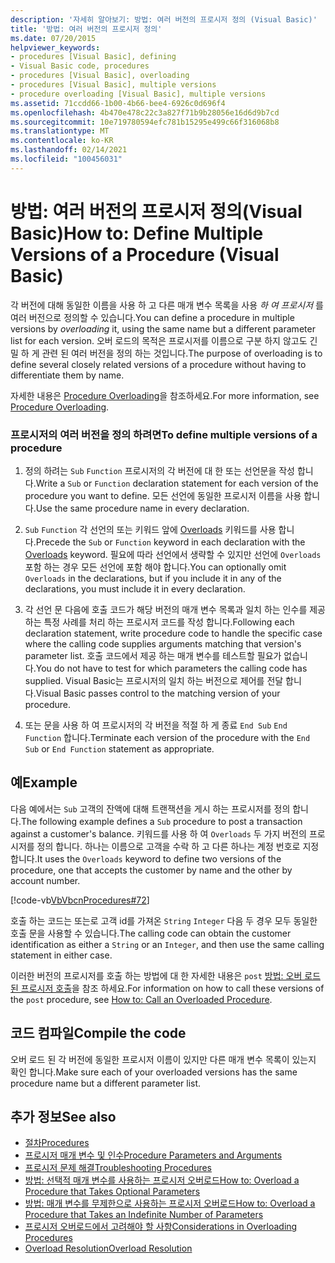 ```yaml
---
description: '자세히 알아보기: 방법: 여러 버전의 프로시저 정의 (Visual Basic)'
title: '방법: 여러 버전의 프로시저 정의'
ms.date: 07/20/2015
helpviewer_keywords:
- procedures [Visual Basic], defining
- Visual Basic code, procedures
- procedures [Visual Basic], overloading
- procedures [Visual Basic], multiple versions
- procedure overloading [Visual Basic], multiple versions
ms.assetid: 71ccdd66-1b00-4b66-bee4-6926c0d696f4
ms.openlocfilehash: 4b470e478c22c3a827f71b9b28056e16d6d9b7cd
ms.sourcegitcommit: 10e719780594efc781b15295e499c66f316068b8
ms.translationtype: MT
ms.contentlocale: ko-KR
ms.lasthandoff: 02/14/2021
ms.locfileid: "100456031"
---
```

# <a name="how-to-define-multiple-versions-of-a-procedure-visual-basic"></a><span data-ttu-id="52782-103">방법: 여러 버전의 프로시저 정의(Visual Basic)</span><span class="sxs-lookup"><span data-stu-id="52782-103">How to: Define Multiple Versions of a Procedure (Visual Basic)</span></span>

<span data-ttu-id="52782-104">각 버전에 대해 동일한 이름을 사용 하 고 다른 매개 변수 목록을 사용 *하 여 프로시저* 를 여러 버전으로 정의할 수 있습니다.</span><span class="sxs-lookup"><span data-stu-id="52782-104">You can define a procedure in multiple versions by *overloading* it, using the same name but a different parameter list for each version.</span></span> <span data-ttu-id="52782-105">오버 로드의 목적은 프로시저를 이름으로 구분 하지 않고도 긴밀 하 게 관련 된 여러 버전을 정의 하는 것입니다.</span><span class="sxs-lookup"><span data-stu-id="52782-105">The purpose of overloading is to define several closely related versions of a procedure without having to differentiate them by name.</span></span>  
  
 <span data-ttu-id="52782-106">자세한 내용은 [Procedure Overloading](./procedure-overloading.md)을 참조하세요.</span><span class="sxs-lookup"><span data-stu-id="52782-106">For more information, see [Procedure Overloading](./procedure-overloading.md).</span></span>  
  
### <a name="to-define-multiple-versions-of-a-procedure"></a><span data-ttu-id="52782-107">프로시저의 여러 버전을 정의 하려면</span><span class="sxs-lookup"><span data-stu-id="52782-107">To define multiple versions of a procedure</span></span>  
  
1. <span data-ttu-id="52782-108">정의 하려는 `Sub` `Function` 프로시저의 각 버전에 대 한 또는 선언문을 작성 합니다.</span><span class="sxs-lookup"><span data-stu-id="52782-108">Write a `Sub` or `Function` declaration statement for each version of the procedure you want to define.</span></span> <span data-ttu-id="52782-109">모든 선언에 동일한 프로시저 이름을 사용 합니다.</span><span class="sxs-lookup"><span data-stu-id="52782-109">Use the same procedure name in every declaration.</span></span>  
  
2. <span data-ttu-id="52782-110">`Sub` `Function` 각 선언의 또는 키워드 앞에 [Overloads](../../../language-reference/modifiers/overloads.md) 키워드를 사용 합니다.</span><span class="sxs-lookup"><span data-stu-id="52782-110">Precede the `Sub` or `Function` keyword in each declaration with the [Overloads](../../../language-reference/modifiers/overloads.md) keyword.</span></span> <span data-ttu-id="52782-111">필요에 따라 선언에서 생략할 수 있지만 선언에 `Overloads` 포함 하는 경우 모든 선언에 포함 해야 합니다.</span><span class="sxs-lookup"><span data-stu-id="52782-111">You can optionally omit `Overloads` in the declarations, but if you include it in any of the declarations, you must include it in every declaration.</span></span>  
  
3. <span data-ttu-id="52782-112">각 선언 문 다음에 호출 코드가 해당 버전의 매개 변수 목록과 일치 하는 인수를 제공 하는 특정 사례를 처리 하는 프로시저 코드를 작성 합니다.</span><span class="sxs-lookup"><span data-stu-id="52782-112">Following each declaration statement, write procedure code to handle the specific case where the calling code supplies arguments matching that version's parameter list.</span></span> <span data-ttu-id="52782-113">호출 코드에서 제공 하는 매개 변수를 테스트할 필요가 없습니다.</span><span class="sxs-lookup"><span data-stu-id="52782-113">You do not have to test for which parameters the calling code has supplied.</span></span> <span data-ttu-id="52782-114">Visual Basic는 프로시저의 일치 하는 버전으로 제어를 전달 합니다.</span><span class="sxs-lookup"><span data-stu-id="52782-114">Visual Basic passes control to the matching version of your procedure.</span></span>  
  
4. <span data-ttu-id="52782-115">또는 문을 사용 하 여 프로시저의 각 버전을 적절 하 게 종료 `End Sub` `End Function` 합니다.</span><span class="sxs-lookup"><span data-stu-id="52782-115">Terminate each version of the procedure with the `End Sub` or `End Function` statement as appropriate.</span></span>  
  
## <a name="example"></a><span data-ttu-id="52782-116">예</span><span class="sxs-lookup"><span data-stu-id="52782-116">Example</span></span>  

 <span data-ttu-id="52782-117">다음 예에서는 `Sub` 고객의 잔액에 대해 트랜잭션을 게시 하는 프로시저를 정의 합니다.</span><span class="sxs-lookup"><span data-stu-id="52782-117">The following example defines a `Sub` procedure to post a transaction against a customer's balance.</span></span> <span data-ttu-id="52782-118">키워드를 사용 하 여 `Overloads` 두 가지 버전의 프로시저를 정의 합니다. 하나는 이름으로 고객을 수락 하 고 다른 하나는 계정 번호로 지정 합니다.</span><span class="sxs-lookup"><span data-stu-id="52782-118">It uses the `Overloads` keyword to define two versions of the procedure, one that accepts the customer by name and the other by account number.</span></span>  
  
 [!code-vb[VbVbcnProcedures#72](~/samples/snippets/visualbasic/VS_Snippets_VBCSharp/VbVbcnProcedures/VB/Class1.vb#72)]  
  
 <span data-ttu-id="52782-119">호출 하는 코드는 또는로 고객 id를 가져온 `String` `Integer` 다음 두 경우 모두 동일한 호출 문을 사용할 수 있습니다.</span><span class="sxs-lookup"><span data-stu-id="52782-119">The calling code can obtain the customer identification as either a `String` or an `Integer`, and then use the same calling statement in either case.</span></span>  
  
 <span data-ttu-id="52782-120">이러한 버전의 프로시저를 호출 하는 방법에 대 한 자세한 내용은 `post` [방법: 오버 로드 된 프로시저 호출](./how-to-call-an-overloaded-procedure.md)을 참조 하세요.</span><span class="sxs-lookup"><span data-stu-id="52782-120">For information on how to call these versions of the `post` procedure, see [How to: Call an Overloaded Procedure](./how-to-call-an-overloaded-procedure.md).</span></span>  
  
## <a name="compile-the-code"></a><span data-ttu-id="52782-121">코드 컴파일</span><span class="sxs-lookup"><span data-stu-id="52782-121">Compile the code</span></span>  

 <span data-ttu-id="52782-122">오버 로드 된 각 버전에 동일한 프로시저 이름이 있지만 다른 매개 변수 목록이 있는지 확인 합니다.</span><span class="sxs-lookup"><span data-stu-id="52782-122">Make sure each of your overloaded versions has the same procedure name but a different parameter list.</span></span>  
  
## <a name="see-also"></a><span data-ttu-id="52782-123">추가 정보</span><span class="sxs-lookup"><span data-stu-id="52782-123">See also</span></span>

- [<span data-ttu-id="52782-124">절차</span><span class="sxs-lookup"><span data-stu-id="52782-124">Procedures</span></span>](./index.md)
- [<span data-ttu-id="52782-125">프로시저 매개 변수 및 인수</span><span class="sxs-lookup"><span data-stu-id="52782-125">Procedure Parameters and Arguments</span></span>](./procedure-parameters-and-arguments.md)
- [<span data-ttu-id="52782-126">프로시저 문제 해결</span><span class="sxs-lookup"><span data-stu-id="52782-126">Troubleshooting Procedures</span></span>](./troubleshooting-procedures.md)
- [<span data-ttu-id="52782-127">방법: 선택적 매개 변수를 사용하는 프로시저 오버로드</span><span class="sxs-lookup"><span data-stu-id="52782-127">How to: Overload a Procedure that Takes Optional Parameters</span></span>](./how-to-overload-a-procedure-that-takes-optional-parameters.md)
- [<span data-ttu-id="52782-128">방법: 매개 변수를 무제한으로 사용하는 프로시저 오버로드</span><span class="sxs-lookup"><span data-stu-id="52782-128">How to: Overload a Procedure that Takes an Indefinite Number of Parameters</span></span>](./how-to-overload-a-procedure-that-takes-an-indefinite-number-of-parameters.md)
- [<span data-ttu-id="52782-129">프로시저 오버로드에서 고려해야 할 사항</span><span class="sxs-lookup"><span data-stu-id="52782-129">Considerations in Overloading Procedures</span></span>](./considerations-in-overloading-procedures.md)
- [<span data-ttu-id="52782-130">Overload Resolution</span><span class="sxs-lookup"><span data-stu-id="52782-130">Overload Resolution</span></span>](./overload-resolution.md)
